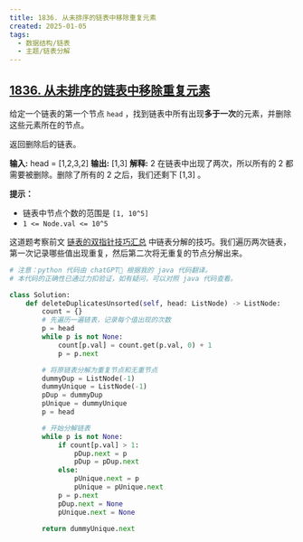 ```yaml
---
title: 1836. 从未排序的链表中移除重复元素
created: 2025-01-05
tags:
  - 数据结构/链表
  - 主题/链表分解
---
```

## [1836. 从未排序的链表中移除重复元素](https://labuladong.online/algo/problem-set/linkedlist-two-pointers/#slug_remove-duplicates-from-an-unsorted-linked-list)

给定一个链表的第一个节点 `head` ，找到链表中所有出现**多于一次**的元素，并删除这些元素所在的节点。

返回删除后的链表。

**输入:** head = [1,2,3,2]
**输出:** [1,3]
**解释:** 2 在链表中出现了两次，所以所有的 2 都需要被删除。删除了所有的 2 之后，我们还剩下 [1,3] 。

**提示：**

- 链表中节点个数的范围是 `[1, 10^5]`
- `1 <= Node.val <= 10^5`

这道题考察前文 [链表的双指针技巧汇总](https://labuladong.online/algo/essential-technique/linked-list-skills-summary/) 中链表分解的技巧。我们遍历两次链表，第一次记录哪些值出现重复，然后第二次将无重复的节点分解出来。

```python
# 注意：python 代码由 chatGPT🤖 根据我的 java 代码翻译。
# 本代码的正确性已通过力扣验证，如有疑问，可以对照 java 代码查看。

class Solution:
    def deleteDuplicatesUnsorted(self, head: ListNode) -> ListNode:
        count = {}
        # 先遍历一遍链表，记录每个值出现的次数
        p = head
        while p is not None:
            count[p.val] = count.get(p.val, 0) + 1
            p = p.next

        # 将原链表分解为重复节点和无重节点
        dummyDup = ListNode(-1)
        dummyUnique = ListNode(-1)
        pDup = dummyDup
        pUnique = dummyUnique
        p = head

        # 开始分解链表
        while p is not None:
            if count[p.val] > 1:
                pDup.next = p
                pDup = pDup.next
            else:
                pUnique.next = p
                pUnique = pUnique.next
            p = p.next
            pDup.next = None
            pUnique.next = None

        return dummyUnique.next
```

